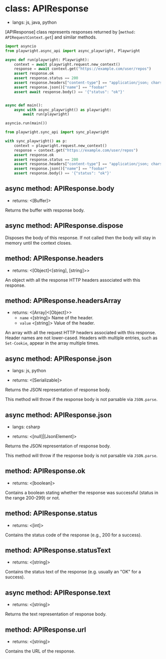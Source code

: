 # class: APIResponse
* langs: js, java, python

[APIResponse] class represents responses returned by [`method: APIRequestContext.get`] and similar methods.

```python async
import asyncio
from playwright.async_api import async_playwright, Playwright

async def run(playwright: Playwright):
    context = await playwright.request.new_context()
    response = await context.get("https://example.com/user/repos")
    assert response.ok
    assert response.status == 200
    assert response.headers["content-type"] == "application/json; charset=utf-8"
    assert response.json()["name"] == "foobar"
    assert await response.body() == '{"status": "ok"}'


async def main():
    async with async_playwright() as playwright:
        await run(playwright)

asyncio.run(main())
```

```python sync
from playwright.sync_api import sync_playwright

with sync_playwright() as p:
    context = playwright.request.new_context()
    response = context.get("https://example.com/user/repos")
    assert response.ok
    assert response.status == 200
    assert response.headers["content-type"] == "application/json; charset=utf-8"
    assert response.json()["name"] == "foobar"
    assert response.body() == '{"status": "ok"}'
```

## async method: APIResponse.body
- returns: <[Buffer]>

Returns the buffer with response body.

## async method: APIResponse.dispose

Disposes the body of this response. If not called then the body will stay in memory until the context closes.

## method: APIResponse.headers
- returns: <[Object]<[string], [string]>>

An object with all the response HTTP headers associated with this response.

## method: APIResponse.headersArray
- returns: <[Array]<[Object]>>
  - `name` <[string]> Name of the header.
  - `value` <[string]> Value of the header.

An array with all the request HTTP headers associated with this response. Header names are not lower-cased.
Headers with multiple entries, such as `Set-Cookie`, appear in the array multiple times.

## async method: APIResponse.json
* langs: js, python
- returns: <[Serializable]>

Returns the JSON representation of response body.

This method will throw if the response body is not parsable via `JSON.parse`.

## async method: APIResponse.json
* langs: csharp
- returns: <[null]|[JsonElement]>

Returns the JSON representation of response body.

This method will throw if the response body is not parsable via `JSON.parse`.

## method: APIResponse.ok
- returns: <[boolean]>

Contains a boolean stating whether the response was successful (status in the range 200-299) or not.

## method: APIResponse.status
- returns: <[int]>

Contains the status code of the response (e.g., 200 for a success).

## method: APIResponse.statusText
- returns: <[string]>

Contains the status text of the response (e.g. usually an "OK" for a success).

## async method: APIResponse.text
- returns: <[string]>

Returns the text representation of response body.

## method: APIResponse.url
- returns: <[string]>

Contains the URL of the response.
